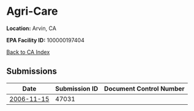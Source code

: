 # Agri-Care

**Location:** Arvin, CA

**EPA Facility ID:** 100000197404

[Back to CA Index](../../index.md)

## Submissions

| Date | Submission ID | Document Control Number |
|------|--------------|-------------------------|
| [2006-11-15](submissions/47031.md) | 47031 |  |
